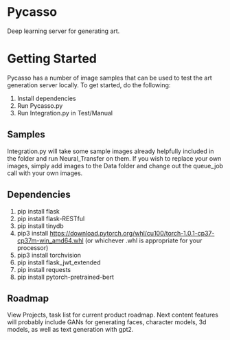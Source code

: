# Pycasso
Deep learning server for generating art.


# Getting Started 
Pycasso has a number of image samples that can be used to test the art generation server locally. 
To get started, do the following:
1. Install dependencies
2. Run Pycasso.py
3. Run Integration.py in Test/Manual

## Samples
Integration.py will take some sample images already helpfully included in the folder and run Neural_Transfer on them. 
If you wish to replace your own images, simply add images to the Data folder and change out the queue_job call with your own images.


## Dependencies
1. pip install flask
2. pip install flask-RESTful
3. pip install tinydb
4. pip3 install https://download.pytorch.org/whl/cu100/torch-1.0.1-cp37-cp37m-win_amd64.whl (or whichever .whl is appropriate for your processor)
5. pip3 install torchvision
6. pip install flask_jwt_extended
7. pip install requests
8. pip install pytorch-pretrained-bert

## Roadmap
View Projects, task list for current product roadmap. Next content features will probably include GANs for generating faces, character models, 3d models, as well as text generation with gpt2.
